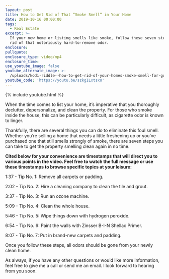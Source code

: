 ```yaml
---
layout: post
title: How to Get Rid of That “Smoke Smell” in Your Home
date: 2019-10-16 00:00:00
tags:
  - Real Estate
excerpt: >-
  If your new home or listing smells like smoke, follow these seven steps to get
  rid of that notoriously hard-to-remove odor.
enclosure:
pullquote:
enclosure_type: video/mp4
enclosure_time:
use_youtube_image: false
youtube_alternate_image: >-
  /uploads/kodi-riddle--how-to-get-rid-of-your-homes-smoke-smell-for-good-youtube.jpg
youtube_code: 'https://youtu.be/szkgILxtsxU'
---
```


{% include youtube.html %}

When the time comes to list your home, it’s imperative that you thoroughly declutter, depersonalize, and clean the property. For those who smoke inside the house, this can be particularly difficult, as cigarette odor is known to linger.&nbsp;

Thankfully, there are several things you can do to eliminate this foul smell. Whether you’re selling a home that needs a little freshening up or you’ve purchased one that still smells strongly of smoke, there are seven steps you can take to get the property smelling clean again in no time.

**Cited below for your convenience are timestamps that will direct you to various points in the video. Feel free to watch the full message or use these timestamps to browse specific topics at your leisure:&nbsp;**

1:37 - Tip No. 1: Remove all carpets or padding.&nbsp;

2:02 - Tip No. 2: Hire a cleaning company to clean the tile and grout.

3:37 - Tip No. 3: Run an ozone machine.

5:09 - Tip No. 4: Clean the whole house.

5:46 - Tip No. 5: Wipe things down with hydrogen peroxide.

6:54 - Tip No. 6: Paint the walls with Zinsser B-I-N Shellac Primer.

8:07 - Tip No. 7: Put in brand-new carpets and padding.

Once you follow these steps, all odors should be gone from your newly clean home.&nbsp;

As always, if you have any other questions or would like more information, feel free to give me a call or send me an email. I look forward to hearing from you soon.